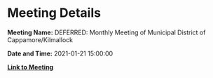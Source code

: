 # Meeting Details

**Meeting Name:** DEFERRED: Monthly Meeting of Municipal District of Cappamore/Kilmallock

**Date and Time:** 2021-01-21 15:00:00

**[Link to Meeting](https://www.limerick.ie/council/whats-on/monthly-meeting-municipal-district-cappamore-kilmallock-66)**
